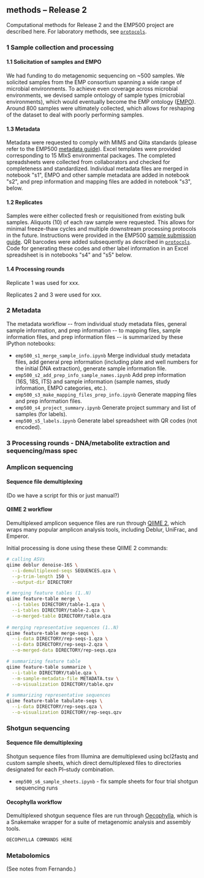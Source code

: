 ## methods – Release 2

Computational methods for Release 2 and the EMP500 project are described here. For laboratory methods, see [`protocols`](https://github.com/biocore/emp/tree/master/protocols).

### 1 Sample collection and processing

#### 1.1 Solicitation of samples and EMPO

We had funding to do metagenomic sequencing on ~500 samples. We solicited samples from the EMP consortium spanning a wide range of microbial environments. To achieve even coverage across microbial environments, we devised sample ontology of sample types (microbial environments), which would eventually become the EMP ontology ([EMPO](http://www.earthmicrobiome.org/protocols-and-standards/empo/)). Around 800 samples were ultimately collected, which allows for reshaping of the dataset to deal with poorly performing samples.

#### 1.3 Metadata

Metadata were requested to comply with MIMS and Qiita standards (please refer to the EMP500 [metadata guide](http://press.igsb.anl.gov/earthmicrobiome/protocols-and-standards/metadata-guide/)). Excel templates were provided corresponding to 15 MIxS environmental packages. The completed spreadsheets were collected from collaborators and checked for completeness and standardized. Individual metadata files are merged in notebook "s1", EMPO and other sample metadata are added in notebook "s2", and prep information and mapping files are added in notebook "s3", below.

#### 1.2 Replicates

Samples were either collected fresh or requisitioned from existing bulk samples. Aliquots (10) of each raw sample were requested. This allows for minimal freeze-thaw cycles and multiple downstream processing protocols in the future. Instructions were provided in the EMP500 [sample submission guide](http://www.earthmicrobiome.org/in-progress/emp500-sample-submission-guide/). QR barcodes were added subsequently as described in [`protocols`](https://github.com/biocore/emp/tree/master/protocols). Code for generating these codes and other label information in an Excel spreadsheet is in notebooks "s4" and "s5" below.

#### 1.4 Processing rounds

Replicate 1 was used for xxx.

Replicates 2 and 3 were used for xxx.

### 2 Metadata

The metadata workflow -- from individual study metadata files, general sample information, and prep information -- to mapping files, sample information files, and prep information files -- is summarized by these IPython notebooks:

* `emp500_s1_merge_sample_info.ipynb` Merge individual study metadata files, add general prep information (including plate and well numbers for the initial DNA extraction), generate sample information file.
* `emp500_s2_add_prep_info_sample_names.ipynb` Add prep information (16S, 18S, ITS) and sample information (sample names, study information, EMPO categories, etc.).
* `emp500_s3_make_mapping_files_prep_info.ipynb` Generate mapping files and prep information files.
* `emp500_s4_project_summary.ipynb` Generate project summary and list of samples (for labels).
* `emp500_s5_labels.ipynb` Generate label spreadsheet with QR codes (not encoded).

### 3 Processing rounds - DNA/metabolite extraction and sequencing/mass spec

### Amplicon sequencing

#### Sequence file demultiplexing

(Do we have a script for this or just manual?)

#### QIIME 2 workflow

Demultiplexed amplicon sequence files are run through [QIIME 2](http://qiime2.org), which wraps many popular amplicon analysis tools, including Deblur, UniFrac, and Emperor.

Initial processing is done using these these QIIME 2 commands:

```bash
# calling ASVs
qiime deblur denoise-16S \
  --i-demultiplexed-seqs SEQUENCES.qza \
  --p-trim-length 150 \
  --output-dir DIRECTORY

# merging feature tables (1..N)
qiime feature-table merge \
  --i-tables DIRECTORY/table-1.qza \
  --i-tables DIRECTORY/table-2.qza \
  --o-merged-table DIRECTORY/table.qza
  
# merging representative sequences (1..N)
qiime feature-table merge-seqs \
  --i-data DIRECTORY/rep-seqs-1.qza \
  --i-data DIRECTORY/rep-seqs-2.qza \
  --o-merged-data DIRECTORY/rep-seqs.qza

# summarizing feature table
qiime feature-table summarize \
  --i-table DIRECTORY/table.qza \
  --m-sample-metadata-file METADATA.tsv \
  --o-visualization DIRECTORY/table.qzv

# summarizing representative sequences
qiime feature-table tabulate-seqs \
  --i-data DIRECTORY/rep-seqs.qza \
  --o-visualization DIRECTORY/rep-seqs.qzv
```

### Shotgun sequencing

#### Sequence file demultiplexing

Shotgun sequence files from Illumina are demultiplexed using bcl2fastq and custom sample sheets, which direct demultiplexed files to directories designated for each PI–study combination. 

* `emp500_s6_sample_sheets.ipynb` - fix sample sheets for four trial shotgun sequencing runs

#### Oecophylla workflow

Demultiplexed shotgun sequence files are run through [Oecophylla](https://github.com/biocore/oecophylla), which is a Snakemake wrapper for a suite of metagenomic analysis and assembly tools.

```bash
OECOPHYLLA COMMANDS HERE
```

### Metabolomics

(See notes from Fernando.)
